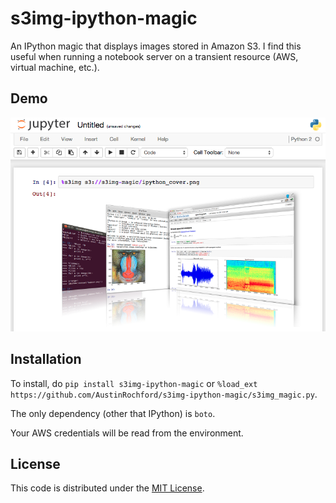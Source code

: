 # s3img-ipython-magic
An IPython magic that displays images stored in Amazon S3.  I find this useful when running a notebook server on a transient resource (AWS, virtual machine, etc.).

## Demo

![Demo](https://raw.githubusercontent.com/AustinRochford/s3img-ipython-magic/master/s3img_demo.png)

## Installation

To install, do `pip install s3img-ipython-magic` or `%load_ext https://github.com/AustinRochford/s3img-ipython-magic/s3img_magic.py`.

The only dependency (other that IPython) is `boto`.

Your AWS credentials will be read from the environment.

## License

This code is distributed under the [MIT License](https://raw.githubusercontent.com/AustinRochford/s3img-ipython-magic/master/LICENSE).
